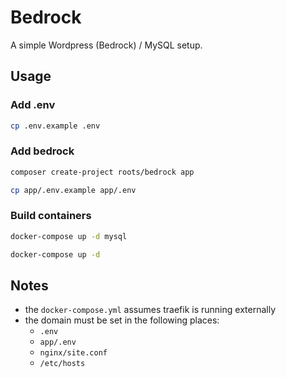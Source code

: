 # Bedrock

A simple Wordpress (Bedrock) / MySQL setup.

## Usage
### Add .env
```bash
cp .env.example .env
```
### Add bedrock
```bash
composer create-project roots/bedrock app
```
```bash
cp app/.env.example app/.env
```
### Build containers
```bash
docker-compose up -d mysql
```
```bash
docker-compose up -d
```

## Notes
- the `docker-compose.yml` assumes traefik is running externally
- the domain must be set in the following places:
    - `.env`
    - `app/.env`
    - `nginx/site.conf`
    - `/etc/hosts`
